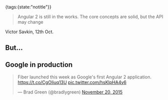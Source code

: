 ##  
{tags:{state:"notitle"}}

> Angular 2 is still in the works. The core concepts are solid, but the API may change

Victor Savkin, 12th Oct.

## But...

## Google in production

<blockquote class="twitter-tweet" lang="en"><p lang="en" dir="ltr">Fiber launched this week as Google&#39;s first Angular 2 application. &#10;<a href="https://t.co/CgOIiuq13U">https://t.co/CgOIiuq13U</a> <a href="https://t.co/hsKlpHA4y6">pic.twitter.com/hsKlpHA4y6</a></p>&mdash; Brad Green (@bradlygreen) <a href="https://twitter.com/bradlygreen/status/667759087359168512">November 20, 2015</a></blockquote>







